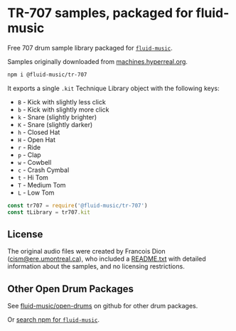 # TR-707 samples, packaged for fluid-music

Free 707 drum sample library packaged for [`fluid-music`](https://www.npmjs.com/package/fluid-music).

Samples originally downloaded from [machines.hyperreal.org](http://machines.hyperreal.org/categories/drum-machines/TR-808/samples/).

```bash
npm i @fluid-music/tr-707
```

It exports a single `.kit` Technique Library object with the following keys:


* `B` - Kick with slightly less click
* `b` - Kick with slightly more click
* `k` - Snare (slightly brighter)
* `K` - Snare (slightly darker)
* `h` - Closed Hat
* `H` - Open Hat
* `r` - Ride
* `p` - Clap
* `w` - Cowbell
* `c` - Crash Cymbal
* `t` - Hi Tom
* `T` - Medium Tom
* `L` - Low Tom

```javascript
const tr707 = require('@fluid-music/tr-707')
const tLibrary = tr707.kit
```

## License

The original audio files were created by Francois Dion (cism@ere.umontreal.ca), who included a [README.txt](https://github.com/fluid-music/open-drums/blob/main/tr-707/TR707WAV/README.txt) with detailed information about the samples, and no licensing restrictions.

## Other Open Drum Packages

See [fluid-music/open-drums](https://github.com/fluid-music/open-drums/) on github for other drum packages.

Or [search npm for `fluid-music`](https://www.npmjs.com/search?q=fluid-music).
